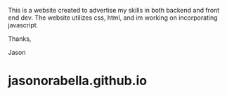 This is a website created to advertise my skills in both backend and front end dev. The website utilizes css, html, and im working on incorporating javascript.

Thanks,

Jason

# jasonorabella.github.io
